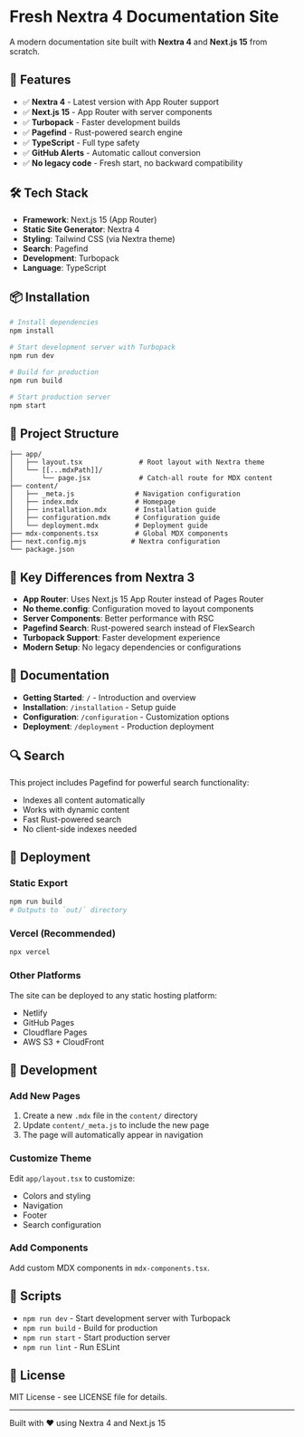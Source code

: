 # Fresh Nextra 4 Documentation Site

A modern documentation site built with **Nextra 4** and **Next.js 15** from scratch.

## 🚀 Features

- ✅ **Nextra 4** - Latest version with App Router support
- ✅ **Next.js 15** - App Router with server components
- ✅ **Turbopack** - Faster development builds
- ✅ **Pagefind** - Rust-powered search engine
- ✅ **TypeScript** - Full type safety
- ✅ **GitHub Alerts** - Automatic callout conversion
- ✅ **No legacy code** - Fresh start, no backward compatibility

## 🛠 Tech Stack

- **Framework**: Next.js 15 (App Router)
- **Static Site Generator**: Nextra 4
- **Styling**: Tailwind CSS (via Nextra theme)
- **Search**: Pagefind
- **Development**: Turbopack
- **Language**: TypeScript

## 📦 Installation

```bash
# Install dependencies
npm install

# Start development server with Turbopack
npm run dev

# Build for production
npm run build

# Start production server
npm start
```

## 📁 Project Structure

```
├── app/
│   ├── layout.tsx              # Root layout with Nextra theme
│   └── [[...mdxPath]]/
│       └── page.jsx            # Catch-all route for MDX content
├── content/
│   ├── _meta.js               # Navigation configuration
│   ├── index.mdx              # Homepage
│   ├── installation.mdx       # Installation guide
│   ├── configuration.mdx      # Configuration guide
│   └── deployment.mdx         # Deployment guide
├── mdx-components.tsx         # Global MDX components
├── next.config.mjs           # Nextra configuration
└── package.json
```

## 🎯 Key Differences from Nextra 3

- **App Router**: Uses Next.js 15 App Router instead of Pages Router
- **No theme.config**: Configuration moved to layout components
- **Server Components**: Better performance with RSC
- **Pagefind Search**: Rust-powered search instead of FlexSearch
- **Turbopack Support**: Faster development experience
- **Modern Setup**: No legacy dependencies or configurations

## 📖 Documentation

- **Getting Started**: `/` - Introduction and overview
- **Installation**: `/installation` - Setup guide
- **Configuration**: `/configuration` - Customization options
- **Deployment**: `/deployment` - Production deployment

## 🔍 Search

This project includes Pagefind for powerful search functionality:

- Indexes all content automatically
- Works with dynamic content
- Fast Rust-powered search
- No client-side indexes needed

## 🚀 Deployment

### Static Export

```bash
npm run build
# Outputs to `out/` directory
```

### Vercel (Recommended)

```bash
npx vercel
```

### Other Platforms

The site can be deployed to any static hosting platform:

- Netlify
- GitHub Pages
- Cloudflare Pages
- AWS S3 + CloudFront

## 📝 Development

### Add New Pages

1. Create a new `.mdx` file in the `content/` directory
2. Update `content/_meta.js` to include the new page
3. The page will automatically appear in navigation

### Customize Theme

Edit `app/layout.tsx` to customize:

- Colors and styling
- Navigation
- Footer
- Search configuration

### Add Components

Add custom MDX components in `mdx-components.tsx`.

## 🔧 Scripts

- `npm run dev` - Start development server with Turbopack
- `npm run build` - Build for production
- `npm run start` - Start production server
- `npm run lint` - Run ESLint

## 📄 License

MIT License - see LICENSE file for details.

---

Built with ❤️ using Nextra 4 and Next.js 15
